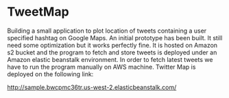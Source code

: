 # TweetMap
Building a small application to plot location of tweets containing a user specified hashtag on Google Maps.
An initial prototype has been built. It still need some optimization but it works perfectly fine.
It is hosted on Amazon s2 bucket and the program to fetch and store tweets is deployed under an Amazon elastic beanstalk environment.
In order to fetch latest tweets we have to run the program manually on AWS machine.
Twitter Map is deployed on the following link:

http://sample.bwcpmc36tr.us-west-2.elasticbeanstalk.com/

